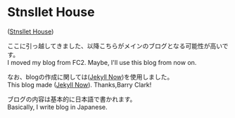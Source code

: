 # Stnsllet House

([Stnsllet House](https://stnsllet.github.io/))

ここに引っ越してきました、以降こちらがメインのブログとなる可能性が高いです。  
I moved my blog from FC2. Maybe, I'll use this blog from now on.  

なお、blogの作成に関しては([Jekyll Now](https://github.com/barryclark/jekyll-now))を使用しました。  
This blog made ([Jekyll Now](https://github.com/barryclark/jekyll-now)). Thanks,Barry Clark!  

ブログの内容は基本的に日本語で書かれます。  
Basically, I write blog in Japanese.

